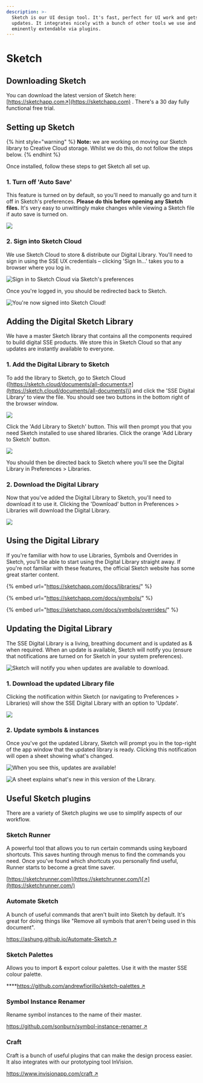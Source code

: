```yaml
---
description: >-
  Sketch is our UI design tool. It's fast, perfect for UI work and gets regular
  updates. It integrates nicely with a bunch of other tools we use and is
  eminently extendable via plugins.
---
```


# Sketch

## Downloading Sketch

You can download the latest version of Sketch here: [https://sketchapp.com↗](https://sketchapp.com) . There's a 30 day fully functional free trial.

## Setting up Sketch

{% hint style="warning" %}
**Note:** we are working on moving our Sketch library to Creative Cloud storage. Whilst we do this, do not follow the steps below.
{% endhint %}

Once installed, follow these steps to get Sketch all set up.

### 1. Turn off 'Auto Save'

This feature is turned on by default, so you'll need to manually go and turn it off in Sketch's preferences. **Please do this before opening any Sketch files.** It's very easy to unwittingly make changes while viewing a Sketch file if auto save is turned on.

![](../../.gitbook/assets/sketch-auto-save.jpg)

### 2. Sign into Sketch Cloud

We use Sketch Cloud to store & distribute our Digital Library. You'll need to sign in using the SSE UX credentials – clicking 'Sign In...' takes you to a browser where you log in.

![Sign in to Sketch Cloud via Sketch&apos;s preferences](../../.gitbook/assets/sketch-cloud-prefs.png)

Once you're logged in, you should be redirected back to Sketch.

![You&apos;re now signed into Sketch Cloud!](../../.gitbook/assets/sketch-cloud-prefs-signed-in.png)

## Adding the Digital Sketch Library

We have a master Sketch library that contains all the components required to build digital SSE products. We store this in Sketch Cloud so that any updates are instantly available to everyone.

### 1. Add the Digital Library to Sketch

To add the library to Sketch, go to Sketch Cloud \([https://sketch.cloud/documents/all-documents↗](https://sketch.cloud/documents/all-documents)\) and click the 'SSE Digital Library' to view the file. You should see two buttons in the bottom right of the browser window.

![](../../.gitbook/assets/sketch-cloud.jpg)

Click the 'Add Library to Sketch' button. This will then prompt you that you need Sketch installed to use shared libraries. Click the orange 'Add Library to Sketch' button.

![](../../.gitbook/assets/sketch-cloud-prompt.jpg)

You should then be directed back to Sketch where you'll see the Digital Library in Preferences &gt; Libraries.

### 2. Download the Digital Library

 Now that you've added the Digital Library to Sketch, you'll need to download it to use it. Clicking the 'Download' button in Preferences &gt; Libraries will download the Digital Library.

![](../../.gitbook/assets/sketch-prefs.jpg)

## Using the Digital Library

If you're familiar with how to use Libraries, Symbols and Overrides in Sketch, you'll be able to start using the Digital Library straight away. If you're not familiar with these features, the official Sketch website has some great starter content.

{% embed url="https://sketchapp.com/docs/libraries/" %}

{% embed url="https://sketchapp.com/docs/symbols/" %}

{% embed url="https://sketchapp.com/docs/symbols/overrides/" %}

## Updating the Digital Library

The SSE Digital Library is a living, breathing document and is updated as & when required. When an update is available, Sketch will notify you \(ensure that notifications are turned on for Sketch in your system preferences\).

![Sketch will notify you when updates are available to download.](../../.gitbook/assets/library-update-ready.jpg)

### 1. Download the updated Library file

Clicking the notification within Sketch \(or navigating to Preferences &gt; Libraries\) will show the SSE Digital Library with an option to 'Update'.

![](../../.gitbook/assets/sketch-update-download.jpg)

### 2. Update symbols & instances

Once you've got the updated Library, Sketch will prompt you in the top-right of the app window that the updated library is ready. Clicking this notification will open a sheet showing what's changed.

![When you see this, updates are available!](../../.gitbook/assets/lib-update-available.jpg)

![A sheet explains what&apos;s new in this version of the Library.](../../.gitbook/assets/lib-update-details.jpg)

## Useful Sketch plugins

There are a variety of Sketch plugins we use to simplify aspects of our workflow.

### Sketch Runner

A powerful tool that allows you to run certain commands using keyboard shortcuts. This saves hunting through menus to find the commands you need. Once you've found which shortcuts you personally find useful, Runner starts to become a great time saver.

[https://sketchrunner.com](https://sketchrunner.com/)[↗](https://sketchrunner.com/)

### Automate Sketch

A bunch of useful commands that aren't built into Sketch by default. It's great for doing things like "Remove all symbols that aren't being used in this document".

[https://ashung.github.io/Automate-Sketch ↗](https://ashung.github.io/Automate-Sketch)

### Sketch Palettes

Allows you to import & export colour palettes. Use it with the master SSE colour palette.

\*\*\*\*[https://github.com/andrewfiorillo/sketch-palettes ↗](https://github.com/andrewfiorillo/sketch-palettes)

### Symbol Instance Renamer

Rename symbol instances to the name of their master.

[https://github.com/sonburn/symbol-instance-renamer ↗](https://github.com/sonburn/symbol-instance-renamer)

### Craft

Craft is a bunch of useful plugins that can make the design process easier. It also integrates with our prototyping tool InVision.

[https://www.invisionapp.com/craft ↗](https://www.invisionapp.com/craft)




